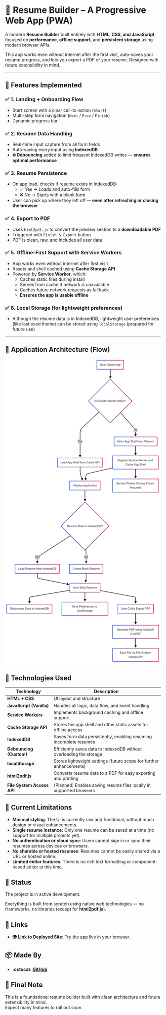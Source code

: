 # 📄 Resume Builder – A Progressive Web App (PWA)

A modern **Resume Builder** built entirely with **HTML, CSS, and JavaScript**, focused on **performance**, **offline support**, and **persistent storage** using modern browser APIs.

This app works even without internet after the first visit, auto-saves your resume progress, and lets you export a PDF of your resume. Designed with future extensibility in mind.

---

## 📌 Features Implemented

### ✅ 1. Landing + Onboarding Flow

- Start screen with a clear call-to-action (`Start`)
- Multi-step form navigation (`Next` / `Prev` / `Finish`)
- Dynamic progress bar

### ✅ 2. Resume Data Handling

- Real-time input capture from all form fields
- Auto-saving every input using **IndexedDB**
- **🔥 Debouncing** added to limit frequent IndexedDB writes — **ensures optimal performance**

### ✅ 3. Resume Persistence

- On app load, checks if resume exists in IndexedDB:
  - ✅ Yes → Loads and auto-fills form
  - ❌ No → Starts with a blank form
- User can pick up where they left off — **even after refreshing or closing the browser**

### ✅ 4. Export to PDF

- Uses `html2pdf.js` to convert the preview section to a **downloadable PDF**
- Triggered with `Finish & Export` button
- PDF is clean, raw, and includes all user data

### ✅ 5. Offline-First Support with Service Workers

- App works even without internet after first visit
- Assets and shell cached using **Cache Storage API**
- Powered by **Service Worker**, which:
  - Caches static files during install
  - Serves from cache if network is unavailable
  - Caches future network requests as fallback
  - **Ensures the app is usable offline**

### ✅ 6. Local Storage (for lightweight preferences)

- Although the resume data is in IndexedDB, lightweight user preferences (like last used theme) can be stored using `localStorage` (prepared for future use)

---

## 🧠 Application Architecture (Flow)

![Resume App Flowchart](/assets/images/flowchart.png)

## 🧠 Technologies Used

| **Technology**             | **Description**                                                     |
| -------------------------- | ------------------------------------------------------------------- |
| **HTML + CSS**             | UI layout and structure                                             |
| **JavaScript (Vanilla)**   | Handles all logic, data flow, and event handling                    |
| **Service Workers**        | Implements background caching and offline support                   |
| **Cache Storage API**      | Stores the app shell and other static assets for offline access     |
| **IndexedDB**              | Saves form data persistently, enabling resuming incomplete resumes  |
| **Debouncing (Custom)**    | Efficiently saves data to IndexedDB without overloading the storage |
| **localStorage**           | Stores lightweight settings (future scope for further enhancements) |
| **html2pdf.js**            | Converts resume data to a PDF for easy exporting and printing       |
| **File System Access API** | (Planned) Enables saving resume files locally in supported browsers |

## 🧪 Current Limitations

- **Minimal styling**: The UI is currently raw and functional, without much design or visual enhancements.
- **Single resume instance**: Only one resume can be saved at a time (no support for multiple projects yet).
- **No authentication or cloud sync**: Users cannot sign in or sync their resumes across devices or browsers.
- **No sharable or hosted resumes**: Resumes cannot be easily shared via a URL or hosted online.
- **Limited editor features**: There is no rich text formatting or component-based editor at this time.

## 📢 Status

The project is in active development.

Everything is built from scratch using native web technologies — no frameworks, no libraries (except for **html2pdf.js**).

## 🔗 Links

- **🌍 [Link to Deployed Site](https://resume-builder-abh3shek.surge.sh)**: Try the app live in your browser.

## 📦 Made By

- **:octocat: [GitHub](https://github.com/abh3shek)**

## 🙌 Final Note

This is a foundational resume builder built with clean architecture and future extensibility in mind.  
Expect many features to roll out soon.
